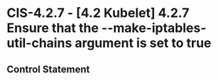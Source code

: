 # CIS-4.2.7 - \[4.2 Kubelet\] 4.2.7 Ensure that the --make-iptables-util-chains argument is set to true

## Control Statement
